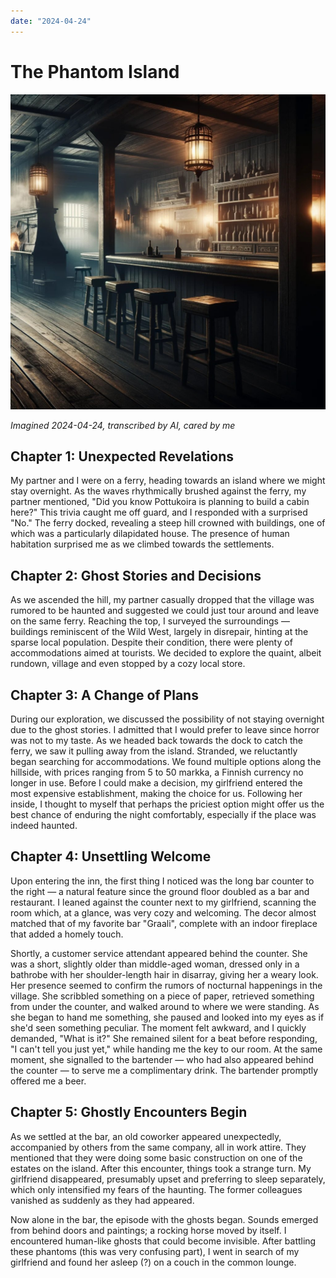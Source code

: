 ```yaml
---
date: "2024-04-24"
---
```


# The Phantom Island

![](../assets/the_phantom_island.jpg)

*Imagined 2024-04-24, transcribed by AI, cared by me*

## Chapter 1: Unexpected Revelations

My partner and I were on a ferry, heading towards an island where we might stay overnight. As the waves rhythmically brushed against the ferry, my partner mentioned, "Did you know Pottukoira is planning to build a cabin here?" This trivia caught me off guard, and I responded with a surprised "No." The ferry docked, revealing a steep hill crowned with buildings, one of which was a particularly dilapidated house. The presence of human habitation surprised me as we climbed towards the settlements.

## Chapter 2: Ghost Stories and Decisions

As we ascended the hill, my partner casually dropped that the village was rumored to be haunted and suggested we could just tour around and leave on the same ferry. Reaching the top, I surveyed the surroundings — buildings reminiscent of the Wild West, largely in disrepair, hinting at the sparse local population. Despite their condition, there were plenty of accommodations aimed at tourists. We decided to explore the quaint, albeit rundown, village and even stopped by a cozy local store.

## Chapter 3: A Change of Plans

During our exploration, we discussed the possibility of not staying overnight due to the ghost stories. I admitted that I would prefer to leave since horror was not to my taste. As we headed back towards the dock to catch the ferry, we saw it pulling away from the island. Stranded, we reluctantly began searching for accommodations. We found multiple options along the hillside, with prices ranging from 5 to 50 markka, a Finnish currency no longer in use. Before I could make a decision, my girlfriend entered the most expensive establishment, making the choice for us. Following her inside, I thought to myself that perhaps the priciest option might offer us the best chance of enduring the night comfortably, especially if the place was indeed haunted.

## Chapter 4: Unsettling Welcome

Upon entering the inn, the first thing I noticed was the long bar counter to the right — a natural feature since the ground floor doubled as a bar and restaurant. I leaned against the counter next to my girlfriend, scanning the room which, at a glance, was very cozy and welcoming. The decor almost matched that of my favorite bar "Graali", complete with an indoor fireplace that added a homely touch.

Shortly, a customer service attendant appeared behind the counter. She was a short, slightly older than middle-aged woman, dressed only in a bathrobe with her shoulder-length hair in disarray, giving her a weary look. Her presence seemed to confirm the rumors of nocturnal happenings in the village. She scribbled something on a piece of paper, retrieved something from under the counter, and walked around to where we were standing. As she began to hand me something, she paused and looked into my eyes as if she'd seen something peculiar. The moment felt awkward, and I quickly demanded, "What is it?" She remained silent for a beat before responding, "I can't tell you just yet," while handing me the key to our room. At the same moment, she signalled to the bartender — who had also appeared behind the counter — to serve me a complimentary drink. The bartender promptly offered me a beer.

## Chapter 5: Ghostly Encounters Begin

As we settled at the bar, an old coworker appeared unexpectedly, accompanied by others from the same company, all in work attire. They mentioned that they were doing some basic construction on one of the estates on the island. After this encounter, things took a strange turn. My girlfriend disappeared, presumably upset and preferring to sleep separately, which only intensified my fears of the haunting. The former colleagues vanished as suddenly as they had appeared.

Now alone in the bar, the episode with the ghosts began. Sounds emerged from behind doors and paintings; a rocking horse moved by itself. I encountered human-like ghosts that could become invisible. After battling these phantoms (this was very confusing part), I went in search of my girlfriend and found her asleep (?) on a couch in the common lounge.

